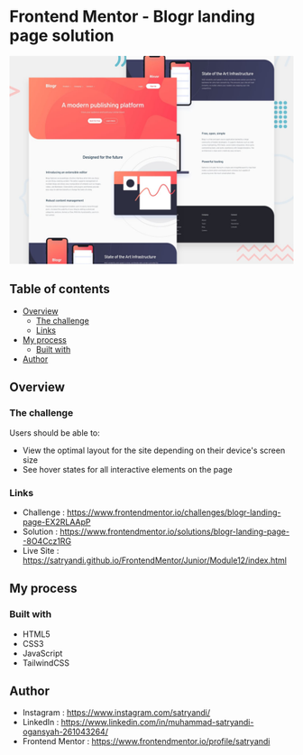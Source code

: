 # Frontend Mentor - Blogr landing page solution

![Blogr Landing Page](images/desktop-preview.jpg)

## Table of contents

- [Overview](#overview)
  - [The challenge](#the-challenge)
  - [Links](#links)
- [My process](#my-process)
  - [Built with](#built-with)
- [Author](#author)

## Overview

### The challenge

Users should be able to:

- View the optimal layout for the site depending on their device's screen size
- See hover states for all interactive elements on the page

### Links

- Challenge : https://www.frontendmentor.io/challenges/blogr-landing-page-EX2RLAApP
- Solution : https://www.frontendmentor.io/solutions/blogr-landing-page--8O4Ccz1RG
- Live Site : https://satryandi.github.io/FrontendMentor/Junior/Module12/index.html

## My process

### Built with

- HTML5
- CSS3
- JavaScript
- TailwindCSS

## Author

- Instagram : https://www.instagram.com/satryandi/
- LinkedIn : https://www.linkedin.com/in/muhammad-satryandi-ogansyah-261043264/
- Frontend Mentor : https://www.frontendmentor.io/profile/satryandi